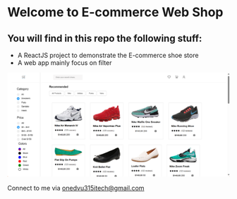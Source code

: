# Welcome to E-commerce Web Shop

## You will find in this repo the following stuff:

* A ReactJS project to demonstrate the E-commerce shoe store
* A web app mainly focus on filter

![e-commerce-web-shop](https://github.com/onedvu315itech/e-commerce-web-shop/blob/main/screenshots/e-commerce%20web%20shop.png)

Connect to me via onedvu315itech@gmail.com